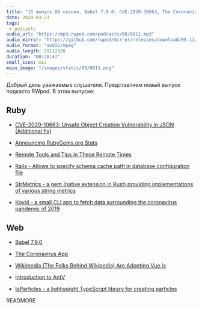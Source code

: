 ```yaml
---
title: "11 выпуск 08 сезона. Babel 7.9.0, CVE-2020-10663, The Coronavirus App, StrMetrics, AntV, Kovid и прочее"
date: 2020-03-23
tags:
 - podcasts
audio_url: "https://mp3.rwpod.com/podcasts/08/0811.mp3"
audio_mirror: "https://github.com/rwpod/mirror/releases/download/08.11/0811.mp3"
audio_format: "audio/mpeg"
audio_length: 29112328
duration: "00:28:47"
small_icon: mic
main_image: "/images/static/08/0811.png"
---
```


Добрый день уважаемые слушатели. Представляем новый выпуск подкаста RWpod. В этом выпуске:

## Ruby

 - [CVE-2020-10663: Unsafe Object Creation Vulnerability in JSON (Additional fix)](https://www.ruby-lang.org/en/news/2020/03/19/json-dos-cve-2020-10663/)
 - [Announcing RubyGems.org Stats](https://blog.rubygems.org/2020/03/09/announcing-rubygems-stats.html)
 - [Remote Tools and Tips in These Remote Times](https://thoughtbot.com/blog/remote-tools-and-tips-in-these-remote-times)


 - [Rails - Allows to specify schema cache path in database configuration file](https://blog.saeloun.com/2020/03/18/rails-schema-cache-path-config)
 - [StrMetrics - a gem (native extension in Rust) providing implementations of various string metrics](https://github.com/anirbanmu/str_metrics)
 - [Kovid - a small CLI app to fetch data surrounding the coronavirus pandemic of 2019](https://github.com/siaw23/kovid)

## Web

 - [Babel 7.9.0](https://babeljs.io/blog/2020/03/16/7.9.0)
 - [The Coronavirus App](https://coronavirus.app/map)
 - [Wikimedia (The Folks Behind Wikipedia) Are Adopting Vue.js](https://phabricator.wikimedia.org/T241180)


 - [Introduction to AntV](https://observablehq.com/@jiazhewang/introduction-to-antv)
 - [tsParticles - a lightweight TypeScript library for creating particles](https://particles.matteobruni.it/)


READMORE
